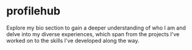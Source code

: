 # profilehub
Explore my bio section to gain a deeper understanding of who I am and delve into my diverse experiences, which span from the projects I've worked on to the skills I've developed along the way.
